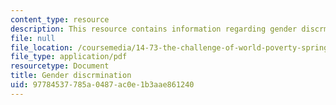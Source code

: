 ```yaml
---
content_type: resource
description: This resource contains information regarding gender discrmination.
file: null
file_location: /coursemedia/14-73-the-challenge-of-world-poverty-spring-2011/97784537785a0487ac0e1b3aae861240_MIT14_73S11_Lec14_slides.pdf
file_type: application/pdf
resourcetype: Document
title: Gender discrmination
uid: 97784537-785a-0487-ac0e-1b3aae861240
---
```

